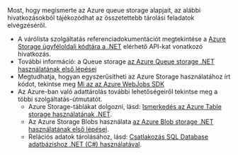 
Most, hogy megismerte az Azure queue storage alapjait, az alábbi hivatkozásokból tájékozódhat az összetettebb tárolási feladatok elvégzéséről.

* A várólista szolgáltatás referenciadokumentációt megtekintése a [Azure Storage ügyféloldali kódtára a .NET](http://go.microsoft.com/fwlink/?LinkID=390731) elérhető API-kat vonatkozó hivatkozás.
* További információ: a Queue storage [az Azure Queue storage .NET használatának első lépései](../articles/storage/queues/storage-dotnet-how-to-use-queues.md)
* Megtudhatja, hogyan egyszerűsítheti az Azure Storage használatához írt kódot, tekintse meg [Mi az az Azure WebJobs SDK](../articles/app-service-web/websites-dotnet-webjobs-sdk.md)
* Az Azure-ban való adattárolás további lehetőségeiről tekintse meg a többi szolgáltatás-útmutatót.
  * Azure Storage-táblákat dolgozni, lásd: [Ismerkedés az Azure Table storage használatának .NET](../articles/cosmos-db/table-storage-how-to-use-dotnet.md).
  * Az Azure Storage Blobs használata [az Azure Blob storage .NET használatának első lépései](../articles/storage/blobs/storage-dotnet-how-to-use-blobs.md).
  * Relációs adatok tárolásához, lásd: [Csatlakozás SQL Database adatbázishoz .NET (C#) használatával](../articles/sql-database/sql-database-develop-dotnet-simple.md).

